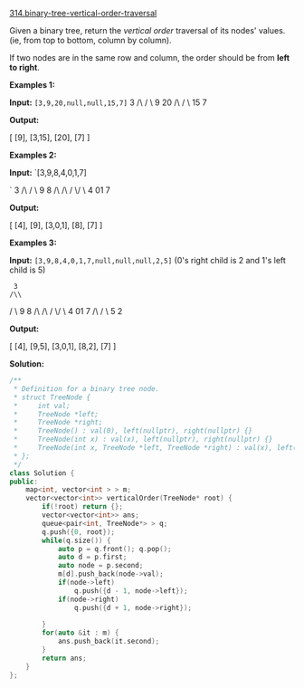 [314.binary-tree-vertical-order-traversal](https://leetcode.com/problems/binary-tree-vertical-order-traversal/)  

Given a binary tree, return the _vertical order_ traversal of its nodes' values. (ie, from top to bottom, column by column).

If two nodes are in the same row and column, the order should be from **left to right**.

**Examples 1:**

**Input:** `[3,9,20,null,null,15,7]` 
   3
  /\\
 /  \\
 9  20
    /\\
   /  \\
  15   7 

**Output:**

\[
  \[9\],
  \[3,15\],
  \[20\],
  \[7\]
\]

**Examples 2:**

**Input:** `[3,9,8,4,0,1,7]

`     3
    /\\
   /  \\
   9   8
  /\\  /\\
 /  \\/  \\
 4  01   7 

**Output:**

\[
  \[4\],
  \[9\],
  \[3,0,1\],
  \[8\],
  \[7\]
\]

**Examples 3:**

**Input:** `[3,9,8,4,0,1,7,null,null,null,2,5]` (0's right child is 2 and 1's left child is 5)

     3
    /\\
   /  \\
   9   8
  /\\  /\\
 /  \\/  \\
 4  01   7
    /\\
   /  \\
   5   2

**Output:**

\[
  \[4\],
  \[9,5\],
  \[3,0,1\],
  \[8,2\],
  \[7\]
\]  



**Solution:**  

```cpp
/**
 * Definition for a binary tree node.
 * struct TreeNode {
 *     int val;
 *     TreeNode *left;
 *     TreeNode *right;
 *     TreeNode() : val(0), left(nullptr), right(nullptr) {}
 *     TreeNode(int x) : val(x), left(nullptr), right(nullptr) {}
 *     TreeNode(int x, TreeNode *left, TreeNode *right) : val(x), left(left), right(right) {}
 * };
 */
class Solution {
public:
    map<int, vector<int > > m;
    vector<vector<int>> verticalOrder(TreeNode* root) {
        if(!root) return {};
        vector<vector<int>> ans;
        queue<pair<int, TreeNode*> > q;
        q.push({0, root});
        while(q.size()) {
            auto p = q.front(); q.pop();
            auto d = p.first;
            auto node = p.second;
            m[d].push_back(node->val);
            if(node->left)
                q.push({d - 1, node->left});
            if(node->right)
                q.push({d + 1, node->right});
            
        }
        for(auto &it : m) {
            ans.push_back(it.second);
        }
        return ans;
    }
};
```
      